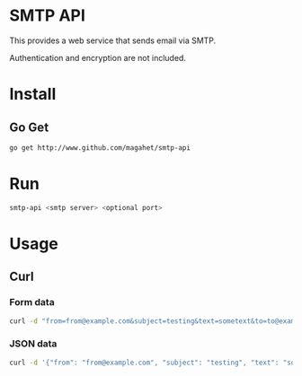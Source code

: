 SMTP API
========

This provides a web service that sends email via SMTP.

Authentication and encryption are not included.

# Install

## Go Get

```bash
go get http://www.github.com/magahet/smtp-api
```

# Run

```bash
smtp-api <smtp server> <optional port>
```

# Usage

## Curl

### Form data

```bash
curl -d "from=from@example.com&subject=testing&text=sometext&to=to@example.com" -X POST http://servername/message
```

### JSON data

```bash
curl -d '{"from": "from@example.com", "subject": "testing", "text": "some text", "to": ["to@example.com"]}' -H "Content-Type: application/json" -X POST  http://servername/message
```